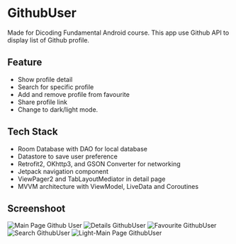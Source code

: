 # GithubUser
Made for Dicoding Fundamental Android course. This app use Github API to display list of Github profile.

## Feature
- Show profile detail
- Search for specific profile
- Add and remove profile from favourite
- Share profile link
- Change to dark/light mode.

## Tech Stack
- Room Database with DAO for local database
- Datastore to save user preference
- Retrofit2, OKhttp3, and GSON Converter for networking
- Jetpack navigation component
- ViewPager2 and TabLayoutMediator in detail page
- MVVM architecture with ViewModel, LiveData and Coroutines

## Screenshoot
![Main Page Github User](https://github.com/Joviar27/GithubUser/assets/95416905/65ccbd76-0efa-4a16-a722-5a1defdba5fd)
![Details GithubUser](https://github.com/Joviar27/GithubUser/assets/95416905/047e5b60-7d3a-4e27-a4f1-7194f4cae5b9)
![Favourite GithubUser](https://github.com/Joviar27/GithubUser/assets/95416905/d7ccb024-1b11-4c38-a01d-7bcef8059cc6)
![Search GithubUser](https://github.com/Joviar27/GithubUser/assets/95416905/2d71c000-fc36-47dc-8593-74041bb42741)
![Light-Main Page GithubUser](https://github.com/Joviar27/GithubUser/assets/95416905/918929c9-74b7-4888-b737-c62cf0841ef9)
